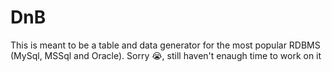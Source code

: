 # DnB
This is meant to be a table and data generator for the most popular RDBMS (MySql, MSSql and Oracle).
Sorry :sob:, still haven't enaugh time to work on it 
